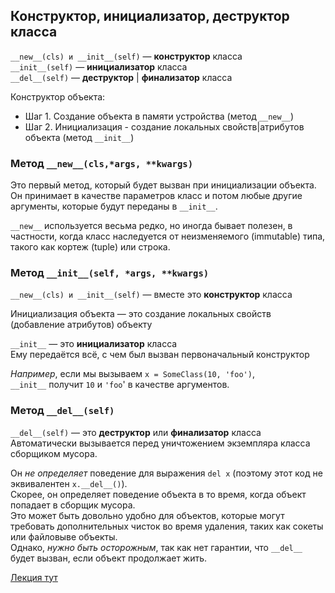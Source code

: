 ##  Конструктор, инициализатор, деструктор класса 

`__new__(cls) и __init__(self)` — **конструктор** класса <br> 
`__init__(self)` — **инициализатор** класса <br>
`__del__(self)` — **деструктор** | **финализатор** класса <br>

Конструктор объекта:
- Шаг 1. Создание объекта в памяти устройства (метод `__new__`) <br>
- Шаг 2. Инициализация - создание локальных свойств|атрибутов объекта (метод `__init__`) <br>


### Метод `__new__(cls,*args, **kwargs)`

Это первый метод, который будет вызван при инициализации объекта. 
Он принимает в качестве параметров класс и потом любые другие аргументы, 
которые будут переданы в `__init__`. 

`__new__` используется весьма редко, но иногда бывает полезен, в частности, 
когда класс наследуется от неизменяемого (immutable) типа, такого как кортеж (tuple) или строка.

### Метод `__init__(self, *args, **kwargs)`

`__new__(cls) и __init__(self)` — вместе это **конструктор** класса 

Инициализация объекта — это создание локальных свойств (добавление атрибутов) объекту

`__init__` — это **инициализатор** класса <br>
Ему передаётся всё, с чем был вызван первоначальный конструктор <br> 

*Например*, если мы вызываем `x = SomeClass(10, 'foo')`, <br> 
`__init__` получит `10` и `'foo`' в качестве аргументов. 


### Метод  `__del__(self)`

`__del__(self)` — это **деструктор** или **финализатор** класса <br>
Автоматически вызывается перед уничтожением экземпляра класса сборщиком мусора.  

Он *не определяет* поведение для выражения `del x` 
(поэтому этот код не эквивалентен `x.__del__()`).<br> 
Скорее, он определяет поведение объекта в то время, когда объект попадает 
в сборщик мусора.<br> 
Это может быть довольно удобно для объектов, которые могут требовать дополнительных 
чисток во время удаления, таких как сокеты или файловыве объекты. <br>
Однако, *нужно быть осторожным*, так как нет гарантии, что `__del__` будет вызван, 
если объект продолжает жить. 

[Лекция тут](https://github.com/PonomaryovVladyslav/PythonCources/blob/master/lesson16.md)
